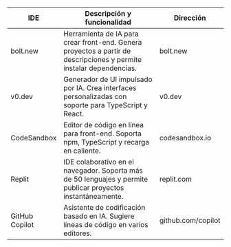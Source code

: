 | IDE            | Descripción y funcionalidad                                                                                   | Dirección         |
|----------------|---------------------------------------------------------------------------------------------------------------|-------------------|
| bolt.new       | Herramienta de IA para crear front-end. Genera proyectos a partir de descripciones y permite instalar dependencias. | bolt.new          |
| v0.dev         | Generador de UI impulsado por IA. Crea interfaces personalizadas con soporte para TypeScript y React.           | v0.dev            |
| CodeSandbox    | Editor de código en línea para front-end. Soporta npm, TypeScript y recarga en caliente.                         | codesandbox.io    |
| Replit         | IDE colaborativo en el navegador. Soporta más de 50 lenguajes y permite publicar proyectos instantáneamente.     | replit.com        |
| GitHub Copilot | Asistente de codificación basado en IA. Sugiere líneas de código en varios editores.                            | github.com/copilot|